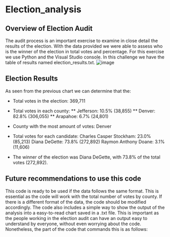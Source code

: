 # Election_analysis

## Overview of Election Audit
The audit process is an important exercise to examine in close detail the results of the election. With the data provided we were able to assess who 
is the winner of the election in total votes and percentage. For this exercise we use Python and the Visual Studio console. 
In this challenge we have the table of results named election_results.txt. 
![image](https://user-images.githubusercontent.com/7553779/188340489-eb174689-cbec-461e-bfe8-a13654efa369.png)

## Election Results 
As seen from the previous chart we can determine that the:
* Total votes in the election: 369,711
* Total votes in each county:
  ** Jefferson: 10.5% (38,855)
  ** Denver: 82.8% (306,055)
  ** Arapahoe: 6.7% (24,801)
* County with the most amount of votes: Denver

* Total votes for each candidate:
    Charles Casper Stockham: 23.0% (85,213)
    Diana DeGette: 73.8% (272,892)
    Raymon Anthony Doane: 3.1% (11,606)

* The winner of the election was Diana DeGette, with 73.8% of the total votes (272,892).

## Future recommendations to use this code

This code is ready to be used if the data follows the same format. This is essential as the code will work with the total number of votes by county.
If there is a different format of the data, the code should be modified accordingly. The code also includes a simple way to show the output of the analysis into a easy-to-read chart saved in a .txt file. This is important as the people working in the election audit can have an output easy to understand by everyone, without even worrying about the code. Nonetheless, the part of the code that commands this is as follows: 


